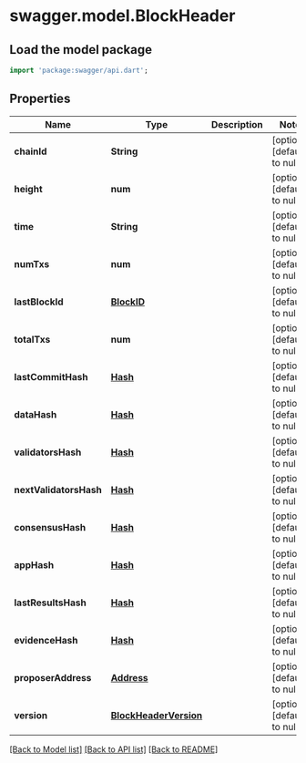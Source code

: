 # swagger.model.BlockHeader

## Load the model package
```dart
import 'package:swagger/api.dart';
```

## Properties
Name | Type | Description | Notes
------------ | ------------- | ------------- | -------------
**chainId** | **String** |  | [optional] [default to null]
**height** | **num** |  | [optional] [default to null]
**time** | **String** |  | [optional] [default to null]
**numTxs** | **num** |  | [optional] [default to null]
**lastBlockId** | [**BlockID**](BlockID.md) |  | [optional] [default to null]
**totalTxs** | **num** |  | [optional] [default to null]
**lastCommitHash** | [**Hash**](Hash.md) |  | [optional] [default to null]
**dataHash** | [**Hash**](Hash.md) |  | [optional] [default to null]
**validatorsHash** | [**Hash**](Hash.md) |  | [optional] [default to null]
**nextValidatorsHash** | [**Hash**](Hash.md) |  | [optional] [default to null]
**consensusHash** | [**Hash**](Hash.md) |  | [optional] [default to null]
**appHash** | [**Hash**](Hash.md) |  | [optional] [default to null]
**lastResultsHash** | [**Hash**](Hash.md) |  | [optional] [default to null]
**evidenceHash** | [**Hash**](Hash.md) |  | [optional] [default to null]
**proposerAddress** | [**Address**](Address.md) |  | [optional] [default to null]
**version** | [**BlockHeaderVersion**](BlockHeaderVersion.md) |  | [optional] [default to null]

[[Back to Model list]](../README.md#documentation-for-models) [[Back to API list]](../README.md#documentation-for-api-endpoints) [[Back to README]](../README.md)



